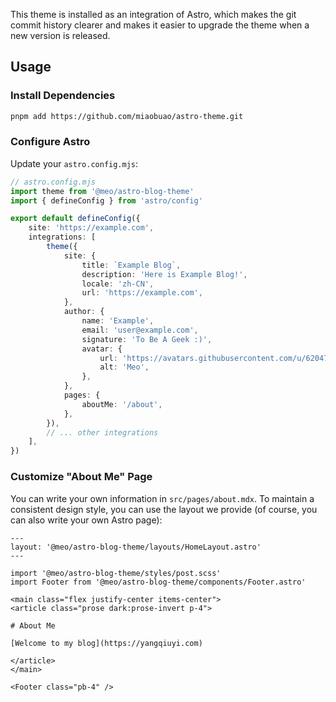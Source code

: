 This theme is installed as an integration of Astro, which makes the git commit history clearer and makes it easier to upgrade the theme when a new version is released.

## Usage

### Install Dependencies

```sh
pnpm add https://github.com/miaobuao/astro-theme.git
```

### Configure Astro

Update your `astro.config.mjs`:

```ts
// astro.config.mjs
import theme from '@meo/astro-blog-theme'
import { defineConfig } from 'astro/config'

export default defineConfig({
	site: 'https://example.com',
	integrations: [
		theme({
			site: {
				title: `Example Blog`,
				description: 'Here is Example Blog!',
				locale: 'zh-CN',
				url: 'https://example.com',
			},
			author: {
				name: 'Example',
				email: 'user@example.com',
				signature: 'To Be A Geek :)',
				avatar: {
					url: 'https://avatars.githubusercontent.com/u/62047803?v=4',
					alt: 'Meo',
				},
			},
			pages: {
				aboutMe: '/about',
			},
		}),
		// ... other integrations
	],
})
```

### Customize "About Me" Page

You can write your own information in `src/pages/about.mdx`. To maintain a consistent design style, you can use the layout we provide (of course, you can also write your own Astro page):

```mdx
---
layout: '@meo/astro-blog-theme/layouts/HomeLayout.astro'
---

import '@meo/astro-blog-theme/styles/post.scss'
import Footer from '@meo/astro-blog-theme/components/Footer.astro'

<main class="flex justify-center items-center">
<article class="prose dark:prose-invert p-4">

# About Me

[Welcome to my blog](https://yangqiuyi.com)

</article>
</main>

<Footer class="pb-4" />
```
